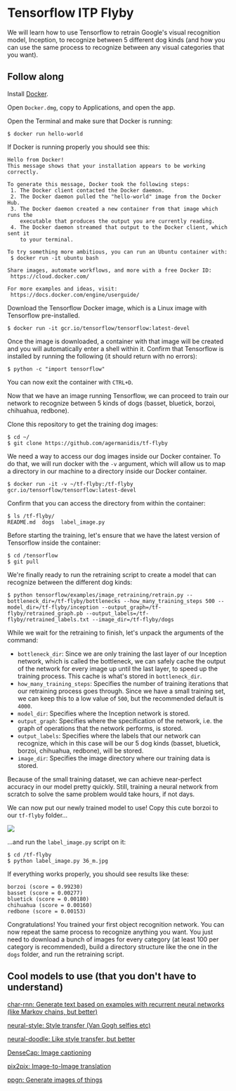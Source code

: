 # Tensorflow ITP Flyby

We will learn how to use Tensorflow to retrain Google's visual recognition model, Inception, to recognize between 5 different dog kinds (and how you can use the same process to recognize between any visual categories that you want).

## Follow along

Install [Docker](https://download.docker.com/mac/stable/Docker.dmg). 

Open `Docker.dmg`, copy to Applications, and open the app.

Open the Terminal and make sure that Docker is running:

```
$ docker run hello-world
```

If Docker is running properly you should see this:

```
Hello from Docker!
This message shows that your installation appears to be working correctly.

To generate this message, Docker took the following steps:
 1. The Docker client contacted the Docker daemon.
 2. The Docker daemon pulled the "hello-world" image from the Docker Hub.
 3. The Docker daemon created a new container from that image which runs the
    executable that produces the output you are currently reading.
 4. The Docker daemon streamed that output to the Docker client, which sent it
    to your terminal.

To try something more ambitious, you can run an Ubuntu container with:
 $ docker run -it ubuntu bash

Share images, automate workflows, and more with a free Docker ID:
 https://cloud.docker.com/

For more examples and ideas, visit:
 https://docs.docker.com/engine/userguide/
 ```
 
 Download the Tensorflow Docker image, which is a Linux image with Tensorflow pre-installed. 
 
 ```
$ docker run -it gcr.io/tensorflow/tensorflow:latest-devel
 ```
Once the image is downloaded, a container with that image will be created and you will automatically enter a shell within it. Confirm that Tensorflow is installed by running the following (it should return with no errors):
```
$ python -c "import tensorflow"
```

You can now exit the container with `CTRL+D`.

Now that we have an image running Tensorflow, we can proceed to train our network to recognize between 5 kinds of dogs (basset, bluetick, borzoi, chihuahua, redbone). 

Clone this repository to get the training dog images:

```
$ cd ~/
$ git clone https://github.com/agermanidis/tf-flyby
```

We need a way to access our dog images inside our Docker container. To do that, we will run docker with the `-v` argument, which will allow us to map a directory in our machine to a directory inside our Docker container.

```
$ docker run -it -v ~/tf-flyby:/tf-flyby gcr.io/tensorflow/tensorflow:latest-devel
```

Confirm that you can access the directory from within the container:
```
$ ls /tf-flyby/
README.md  dogs  label_image.py
```

Before starting the training, let's ensure that we have the latest version of Tensorflow inside the container:

```
$ cd /tensorflow
$ git pull
```
We're finally ready to run the retraining script to create a model that can recognize between the different dog kinds:

```
$ python tensorflow/examples/image_retraining/retrain.py --bottleneck_dir=/tf-flyby/bottlenecks --how_many_training_steps 500 --model_dir=/tf-flyby/inception --output_graph=/tf-flyby/retrained_graph.pb --output_labels=/tf-flyby/retrained_labels.txt --image_dir=/tf-flyby/dogs
```

While we wait for the retraining to finish, let's unpack the arguments of the command:
* `bottleneck_dir`: Since we are only training the last layer of our Inception network, which is called the bottleneck, we can safely cache the output of the network for every image up until the last layer, to speed up the training process. This cache is what's stored in `bottleneck_dir`.
* `how_many_training_steps`: Specifies the number of training iterations that our retraining process goes through. Since we have a small training set, we can keep this to a low value of `500`, but the recommended default is `4000`.
* `model_dir`: Specifies where the Inception network is stored.
* `output_graph`: Specifies where the specification of the network, i.e. the graph of operations that the network performs, is stored.
* `output_labels`: Specifies where the labels that our network can recognize, which in this case will be our 5 dog kinds (basset, bluetick, borzoi, chihuahua, redbone), will be stored.
* `image_dir`: Specifies the image directory where our training data is stored.

Because of the small training dataset, we can achieve near-perfect accuracy in our model pretty quickly. Still, training a neural network from scratch to solve the same problem would take hours, if not days.

We can now put our newly trained model to use! Copy this cute borzoi to our `tf-flyby` folder...

![](http://www.pupcity.com/_assets/images/breeds/36_m.jpg)

...and run the `label_image.py` script on it:

```
$ cd /tf-flyby
$ python label_image.py 36_m.jpg
```

If everything works properly, you should see results like these:

```
borzoi (score = 0.99230)
basset (score = 0.00277)
bluetick (score = 0.00180)
chihuahua (score = 0.00160)
redbone (score = 0.00153)
```

Congratulations! You trained your first object recognition network. You can now repeat the same process to recognize anything you want. You just need to download a bunch of images for every category (at least 100 per category is recommended), build a directory structure like the one in the `dogs` folder, and run the retraining script.

## Cool models to use (that you don't have to understand)

[char-rnn: Generate text based on examples with recurrent neural networks (like Markov chains, but better)](https://github.com/sherjilozair/char-rnn-tensorflow)

[neural-style: Style transfer (Van Gogh selfies etc)](https://github.com/anishathalye/neural-style)

[neural-doodle: Like style transfer, but better](https://github.com/alexjc/neural-doodle)

[DenseCap: Image captioning](https://github.com/jcjohnson/densecap)

[pix2pix: Image-to-Image translation](https://github.com/phillipi/pix2pix)

[ppgn: Generate images of things](https://github.com/Evolving-AI-Lab/ppgn)
